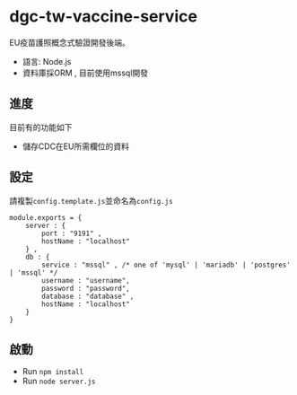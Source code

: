 # dgc-tw-vaccine-service
EU疫苗護照概念式驗證開發後端。
- 語言: Node.js
- 資料庫採ORM , 目前使用mssql開發

## 進度
目前有的功能如下
- 儲存CDC在EU所需欄位的資料

## 設定

請複製`config.template.js`並命名為`config.js`
```javascript=
module.exports = {
    server : {
        port : "9191" ,
        hostName : "localhost"
    } , 
    db : {
        service : "mssql" , /* one of 'mysql' | 'mariadb' | 'postgres' | 'mssql' */
        username : "username",
        password : "password",
        database : "database" ,
        hostName : "localhost"
    }
}
```

## 啟動
- Run `npm install` 
- Run `node server.js`